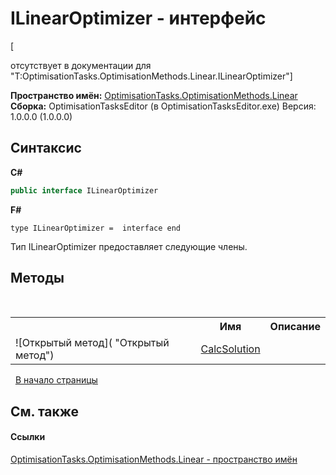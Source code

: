 # ILinearOptimizer - интерфейс
 

\[<summary> отсутствует в документации для "T:OptimisationTasks.OptimisationMethods.Linear.ILinearOptimizer"\]

**Пространство имён:**&nbsp;<a href="N_OptimisationTasks_OptimisationMethods_Linear">OptimisationTasks.OptimisationMethods.Linear</a><br />**Сборка:**&nbsp;OptimisationTasksEditor (в OptimisationTasksEditor.exe) Версия: 1.0.0.0 (1.0.0.0)

## Синтаксис

**C#**<br />
``` C#
public interface ILinearOptimizer
```

**F#**<br />
``` F#
type ILinearOptimizer =  interface end
```

Тип ILinearOptimizer предоставляет следующие члены.


## Методы
&nbsp;<table><tr><th></th><th>Имя</th><th>Описание</th></tr><tr><td>![Открытый метод]( "Открытый метод")</td><td><a href="M_OptimisationTasks_OptimisationMethods_Linear_ILinearOptimizer_CalcSolution">CalcSolution</a></td><td /></tr></table>&nbsp;
<a href="#ilinearoptimizer---интерфейс">В начало страницы</a>

## См. также


#### Ссылки
<a href="N_OptimisationTasks_OptimisationMethods_Linear">OptimisationTasks.OptimisationMethods.Linear - пространство имён</a><br />
